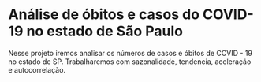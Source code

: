# Análise de óbitos e casos do COVID-19 no estado de São Paulo

Nesse projeto iremos analisar os números de casos e óbitos de COVID - 19 no estado de SP. 
Trabalharemos com sazonalidade, tendencia, aceleração e autocorrelação.

